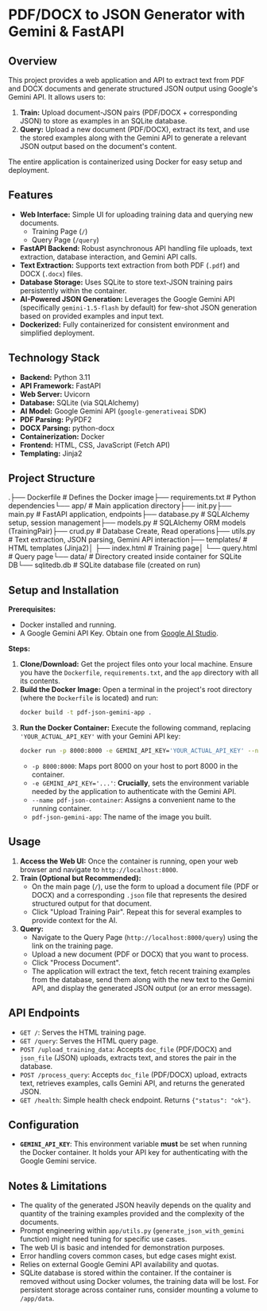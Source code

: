 # PDF/DOCX to JSON Generator with Gemini & FastAPI

## Overview

This project provides a web application and API to extract text from PDF and DOCX documents and generate structured JSON output using Google's Gemini API. It allows users to:

1.  **Train:** Upload document-JSON pairs (PDF/DOCX + corresponding JSON) to store as examples in an SQLite database.
2.  **Query:** Upload a new document (PDF/DOCX), extract its text, and use the stored examples along with the Gemini API to generate a relevant JSON output based on the document's content.

The entire application is containerized using Docker for easy setup and deployment.

## Features

- **Web Interface:** Simple UI for uploading training data and querying new documents.
  - Training Page (`/`)
  - Query Page (`/query`)
- **FastAPI Backend:** Robust asynchronous API handling file uploads, text extraction, database interaction, and Gemini API calls.
- **Text Extraction:** Supports text extraction from both PDF (`.pdf`) and DOCX (`.docx`) files.
- **Database Storage:** Uses SQLite to store text-JSON training pairs persistently within the container.
- **AI-Powered JSON Generation:** Leverages the Google Gemini API (specifically `gemini-1.5-flash` by default) for few-shot JSON generation based on provided examples and input text.
- **Dockerized:** Fully containerized for consistent environment and simplified deployment.

## Technology Stack

- **Backend:** Python 3.11
- **API Framework:** FastAPI
- **Web Server:** Uvicorn
- **Database:** SQLite (via SQLAlchemy)
- **AI Model:** Google Gemini API (`google-generativeai` SDK)
- **PDF Parsing:** PyPDF2
- **DOCX Parsing:** python-docx
- **Containerization:** Docker
- **Frontend:** HTML, CSS, JavaScript (Fetch API)
- **Templating:** Jinja2

## Project Structure

.├── Dockerfile # Defines the Docker image├── requirements.txt # Python dependencies└── app/ # Main application directory├── init.py├── main.py # FastAPI application, endpoints├── database.py # SQLAlchemy setup, session management├── models.py # SQLAlchemy ORM models (TrainingPair)├── crud.py # Database Create, Read operations├── utils.py # Text extraction, JSON parsing, Gemini API interaction├── templates/ # HTML templates (Jinja2)│ ├── index.html # Training page│ └── query.html # Query page└── data/ # Directory created inside container for SQLite DB└── sqlitedb.db # SQLite database file (created on run)

## Setup and Installation

**Prerequisites:**

- Docker installed and running.
- A Google Gemini API Key. Obtain one from [Google AI Studio](https://aistudio.google.com/).

**Steps:**

1.  **Clone/Download:** Get the project files onto your local machine. Ensure you have the `Dockerfile`, `requirements.txt`, and the `app` directory with all its contents.
2.  **Build the Docker Image:** Open a terminal in the project's root directory (where the `Dockerfile` is located) and run:
    ```bash
    docker build -t pdf-json-gemini-app .
    ```
3.  **Run the Docker Container:** Execute the following command, replacing `'YOUR_ACTUAL_API_KEY'` with your Gemini API key:
    ```bash
    docker run -p 8000:8000 -e GEMINI_API_KEY='YOUR_ACTUAL_API_KEY' --name pdf-json-container pdf-json-gemini-app
    ```
    - `-p 8000:8000`: Maps port 8000 on your host to port 8000 in the container.
    - `-e GEMINI_API_KEY='...'`: **Crucially**, sets the environment variable needed by the application to authenticate with the Gemini API.
    - `--name pdf-json-container`: Assigns a convenient name to the running container.
    - `pdf-json-gemini-app`: The name of the image you built.

## Usage

1.  **Access the Web UI:** Once the container is running, open your web browser and navigate to `http://localhost:8000`.
2.  **Train (Optional but Recommended):**
    - On the main page (`/`), use the form to upload a document file (PDF or DOCX) and a corresponding `.json` file that represents the desired structured output for that document.
    - Click "Upload Training Pair". Repeat this for several examples to provide context for the AI.
3.  **Query:**
    - Navigate to the Query Page (`http://localhost:8000/query`) using the link on the training page.
    - Upload a new document (PDF or DOCX) that you want to process.
    - Click "Process Document".
    - The application will extract the text, fetch recent training examples from the database, send them along with the new text to the Gemini API, and display the generated JSON output (or an error message).

## API Endpoints

- `GET /`: Serves the HTML training page.
- `GET /query`: Serves the HTML query page.
- `POST /upload_training_data`: Accepts `doc_file` (PDF/DOCX) and `json_file` (JSON) uploads, extracts text, and stores the pair in the database.
- `POST /process_query`: Accepts `doc_file` (PDF/DOCX) upload, extracts text, retrieves examples, calls Gemini API, and returns the generated JSON.
- `GET /health`: Simple health check endpoint. Returns `{"status": "ok"}`.

## Configuration

- **`GEMINI_API_KEY`**: This environment variable **must** be set when running the Docker container. It holds your API key for authenticating with the Google Gemini service.

## Notes & Limitations

- The quality of the generated JSON heavily depends on the quality and quantity of the training examples provided and the complexity of the documents.
- Prompt engineering within `app/utils.py` (`generate_json_with_gemini` function) might need tuning for specific use cases.
- The web UI is basic and intended for demonstration purposes.
- Error handling covers common cases, but edge cases might exist.
- Relies on external Google Gemini API availability and quotas.
- SQLite database is stored within the container. If the container is removed without using Docker volumes, the training data will be lost. For persistent storage across container runs, consider mounting a volume to `/app/data`.
